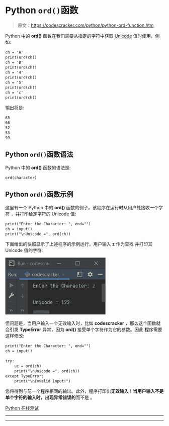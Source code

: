 # Python `ord()`函数

> 原文：<https://codescracker.com/python/python-ord-function.htm>

Python 中的 **ord()** 函数在我们需要从指定的字符中获取 [Unicode](/computer-fundamental/unicode-characters.htm) 值时使用。例如:

```
ch = 'A'
print(ord(ch))
ch = 'B'
print(ord(ch))
ch = '4'
print(ord(ch))
ch = '5'
print(ord(ch))
ch = 'c'
print(ord(ch))
```

输出将是:

```
65
66
52
53
99
```

## Python `ord()`函数语法

Python 中的 **ord()** 函数的语法是:

```
ord(character)
```

## Python `ord()`函数示例

这里有一个 Python 中的 **ord()** 函数的例子。该程序在运行时从用户处接收一个字符 ，并打印给定字符的 Unicode 值:

```
print("Enter the Character: ", end="")
ch = input()
print("\nUnicode =", ord(ch))
```

下面给出的快照显示了上述程序的示例运行，用户输入 **z** 作为查找 并打印其 Unicode 值的字符:

![python ord function](img/fb159dfc129b8030cb658081d0c0dccb.png)

但问题是，当用户输入一个无效输入时，比如 **codescracker** ，那么这个函数就会引发 **TypeError** 异常，因为 **ord()** 接受单个字符作为它的参数。因此 程序需要这样修改:

```
print("Enter the Character: ", end="")
ch = input()

try:
    uc = ord(ch)
    print("\nUnicode =", ord(ch))
except TypeError:
    print("\nInvalid Input!")
```

您将得到与前一个程序相同的输出。此外，程序打印出**无效输入！当用户输入不是单个字符的输入时，出现异常错误的**而不是 。

[Python 在线测试](/exam/showtest.php?subid=10)

* * *

* * *